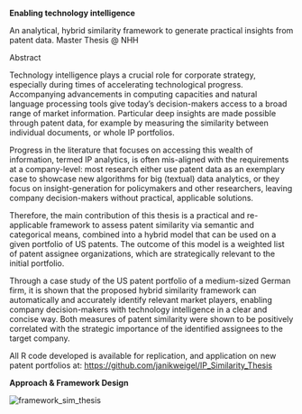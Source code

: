 **Enabling technology intelligence**

An analytical, hybrid similarity framework to generate practical insights from patent data.
Master Thesis @ NHH

Abstract

Technology intelligence plays a crucial role for corporate strategy, especially during times of accelerating technological progress. 
Accompanying advancements in computing capacities and natural language processing tools give today’s decision-makers access to a broad range of market information. 
Particular deep insights are made possible through patent data, for example by measuring the similarity between individual documents, or whole IP portfolios.

Progress in the literature that focuses on accessing this wealth of information, termed IP analytics, is often mis-aligned with the requirements at a company-level: 
most research either use patent data as an exemplary case to showcase new algorithms for big (textual) data analytics, or 
they focus on insight-generation for policymakers and other researchers, leaving company decision-makers without practical, applicable solutions.

Therefore, the main contribution of this thesis is a practical and re-applicable framework to assess patent similarity via semantic and categorical means, 
combined into a hybrid model that can be used on a given portfolio of US patents. 
The outcome of this model is a weighted list of patent assignee organizations, which are strategically relevant to the initial portfolio.  

Through a case study of the US patent portfolio of a medium-sized German firm, it is shown that the proposed hybrid similarity framework can 
automatically and accurately identify relevant market players, enabling company decision-makers with technology intelligence in a clear and concise way. 
Both measures of patent similarity were shown to be positively correlated with the strategic importance of the identified assignees to the target company.

All R code developed is available for replication, and application on new patent portfolios at: https://github.com/janikweigel/IP_Similarity_Thesis 

**Approach & Framework Design**

![framework_sim_thesis](https://user-images.githubusercontent.com/54854602/138978104-04b3e985-dee2-4b46-8b54-632a4f6b3dec.png)
